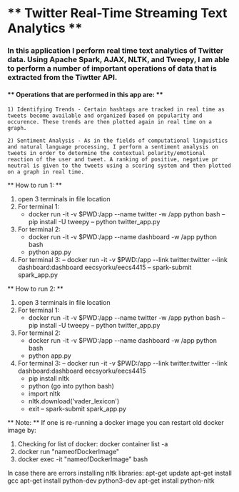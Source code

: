 # ** Twitter Real-Time Streaming Text Analytics **

### In this application I perform real time text analytics of Twitter data. Using Apache Spark, AJAX, NLTK, and Tweepy, I am able to perform a number of important operations of data that is extracted from the Tiwtter API.

#### ** Operations that are performed in this app are: **

    1) Identifying Trends - Certain hashtags are tracked in real time as tweets become available and organized based on popularity and occurence. These trends are then plotted again in real time on a graph.
    
    2) Sentiment Analysis - As in the fields of computational linguistics and natural language processing, I perform a sentiment analysis on tweets in order to determine the contextual polarity/emotional reaction of the user and tweet. A ranking of positive, negative pr neutral is given to the tweets using a scoring system and then plotted on a graph in real time.



** How to run 1: **
1) open 3 terminals in file location
2) For terminal 1: 
    - docker run -it -v $PWD:/app --name twitter -w /app python bash
    – pip install -U tweepy
    – python twitter_app.py
3) For terminal 2:
    - docker run -it -v $PWD:/app --name dashboard -w /app python bash
    - python app.py
4) For terminal 3:
    – docker run -it -v $PWD:/app --link twitter:twitter --link dashboard:dashboard eecsyorku/eecs4415
    – spark-submit spark_app.py

** How to run 2: ** 
1) open 3 terminals in file location
2) For terminal 1: 
    - docker run -it -v $PWD:/app --name twitter -w /app python bash
    – pip install -U tweepy
    – python twitter_app.py
3) For terminal 2:
    - docker run -it -v $PWD:/app --name dashboard -w /app python bash
    - python app.py
4) For terminal 3:
    – docker run -it -v $PWD:/app --link twitter:twitter --link dashboard:dashboard eecsyorku/eecs4415
    - pip install nltk
    - python (go into python bash)
    - import nltk
    - nltk.download('vader_lexicon')
    - exit
    – spark-submit spark_app.py


** Note: ** 
If one is re-running a docker image you can restart old docker image by:
1) Checking for list of docker: docker container list -a
2) docker run "nameofDockerImage"
3) docker exec -it "nameofDockerImage" bash

In case there are errors installing nltk libraries:
apt-get update
apt-get install gcc
apt-get install python-dev python3-dev
apt-get install python-nltk
